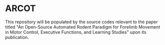 # ARCOT
This repository will be populated by the source codes relevant to the paper titled "An Open-Source Automated Rodent Paradigm for Forelimb Movement in Motor Control, Executive Functions, and Learning Studies" upon its publication.

